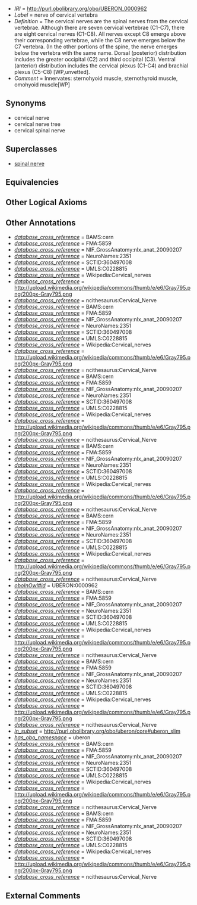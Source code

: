  * *IRI* = http://purl.obolibrary.org/obo/UBERON_0000962
 * *Label* = nerve of cervical vertebra
 * *Definition* = The cervical nerves are the spinal nerves from the cervical vertebrae. Although there are seven cervical vertebrae (C1-C7), there are eight cervical nerves (C1-C8). All nerves except C8 emerge above their corresponding vertebrae, while the C8 nerve emerges below the C7 vertebra. (In the other portions of the spine, the nerve emerges below the vertebra with the same name. Dorsal (posterior) distribution includes the greater occipital (C2) and third occipital (C3). Ventral (anterior) distribution includes the cervical plexus (C1-C4) and brachial plexus (C5-C8) [WP,unvetted].
 * *Comment* = Innervates: sternohyoid muscle, sternothyroid muscle, omohyoid muscle[WP]

## Synonyms

 * cervical nerve
 * cervical nerve tree
 * cervical spinal nerve

## Superclasses

 * [spinal nerve](../../UBERON/80/UBERON_0001780.md)

## Equivalencies


## Other Logical Axioms


## Other Annotations

 * *[database_cross_reference](../../ef/oboInOwl#hasDbXref.md)* = BAMS:cern
 * *[database_cross_reference](../../ef/oboInOwl#hasDbXref.md)* = FMA:5859
 * *[database_cross_reference](../../ef/oboInOwl#hasDbXref.md)* = NIF_GrossAnatomy:nlx_anat_20090207
 * *[database_cross_reference](../../ef/oboInOwl#hasDbXref.md)* = NeuroNames:2351
 * *[database_cross_reference](../../ef/oboInOwl#hasDbXref.md)* = SCTID:360497008
 * *[database_cross_reference](../../ef/oboInOwl#hasDbXref.md)* = UMLS:C0228815
 * *[database_cross_reference](../../ef/oboInOwl#hasDbXref.md)* = Wikipedia:Cervical_nerves
 * *[database_cross_reference](../../ef/oboInOwl#hasDbXref.md)* = http://upload.wikimedia.org/wikipedia/commons/thumb/e/e6/Gray795.png/200px-Gray795.png
 * *[database_cross_reference](../../ef/oboInOwl#hasDbXref.md)* = ncithesaurus:Cervical_Nerve
 * *[database_cross_reference](../../ef/oboInOwl#hasDbXref.md)* = BAMS:cern
 * *[database_cross_reference](../../ef/oboInOwl#hasDbXref.md)* = FMA:5859
 * *[database_cross_reference](../../ef/oboInOwl#hasDbXref.md)* = NIF_GrossAnatomy:nlx_anat_20090207
 * *[database_cross_reference](../../ef/oboInOwl#hasDbXref.md)* = NeuroNames:2351
 * *[database_cross_reference](../../ef/oboInOwl#hasDbXref.md)* = SCTID:360497008
 * *[database_cross_reference](../../ef/oboInOwl#hasDbXref.md)* = UMLS:C0228815
 * *[database_cross_reference](../../ef/oboInOwl#hasDbXref.md)* = Wikipedia:Cervical_nerves
 * *[database_cross_reference](../../ef/oboInOwl#hasDbXref.md)* = http://upload.wikimedia.org/wikipedia/commons/thumb/e/e6/Gray795.png/200px-Gray795.png
 * *[database_cross_reference](../../ef/oboInOwl#hasDbXref.md)* = ncithesaurus:Cervical_Nerve
 * *[database_cross_reference](../../ef/oboInOwl#hasDbXref.md)* = BAMS:cern
 * *[database_cross_reference](../../ef/oboInOwl#hasDbXref.md)* = FMA:5859
 * *[database_cross_reference](../../ef/oboInOwl#hasDbXref.md)* = NIF_GrossAnatomy:nlx_anat_20090207
 * *[database_cross_reference](../../ef/oboInOwl#hasDbXref.md)* = NeuroNames:2351
 * *[database_cross_reference](../../ef/oboInOwl#hasDbXref.md)* = SCTID:360497008
 * *[database_cross_reference](../../ef/oboInOwl#hasDbXref.md)* = UMLS:C0228815
 * *[database_cross_reference](../../ef/oboInOwl#hasDbXref.md)* = Wikipedia:Cervical_nerves
 * *[database_cross_reference](../../ef/oboInOwl#hasDbXref.md)* = http://upload.wikimedia.org/wikipedia/commons/thumb/e/e6/Gray795.png/200px-Gray795.png
 * *[database_cross_reference](../../ef/oboInOwl#hasDbXref.md)* = ncithesaurus:Cervical_Nerve
 * *[database_cross_reference](../../ef/oboInOwl#hasDbXref.md)* = BAMS:cern
 * *[database_cross_reference](../../ef/oboInOwl#hasDbXref.md)* = FMA:5859
 * *[database_cross_reference](../../ef/oboInOwl#hasDbXref.md)* = NIF_GrossAnatomy:nlx_anat_20090207
 * *[database_cross_reference](../../ef/oboInOwl#hasDbXref.md)* = NeuroNames:2351
 * *[database_cross_reference](../../ef/oboInOwl#hasDbXref.md)* = SCTID:360497008
 * *[database_cross_reference](../../ef/oboInOwl#hasDbXref.md)* = UMLS:C0228815
 * *[database_cross_reference](../../ef/oboInOwl#hasDbXref.md)* = Wikipedia:Cervical_nerves
 * *[database_cross_reference](../../ef/oboInOwl#hasDbXref.md)* = http://upload.wikimedia.org/wikipedia/commons/thumb/e/e6/Gray795.png/200px-Gray795.png
 * *[database_cross_reference](../../ef/oboInOwl#hasDbXref.md)* = ncithesaurus:Cervical_Nerve
 * *[database_cross_reference](../../ef/oboInOwl#hasDbXref.md)* = BAMS:cern
 * *[database_cross_reference](../../ef/oboInOwl#hasDbXref.md)* = FMA:5859
 * *[database_cross_reference](../../ef/oboInOwl#hasDbXref.md)* = NIF_GrossAnatomy:nlx_anat_20090207
 * *[database_cross_reference](../../ef/oboInOwl#hasDbXref.md)* = NeuroNames:2351
 * *[database_cross_reference](../../ef/oboInOwl#hasDbXref.md)* = SCTID:360497008
 * *[database_cross_reference](../../ef/oboInOwl#hasDbXref.md)* = UMLS:C0228815
 * *[database_cross_reference](../../ef/oboInOwl#hasDbXref.md)* = Wikipedia:Cervical_nerves
 * *[database_cross_reference](../../ef/oboInOwl#hasDbXref.md)* = http://upload.wikimedia.org/wikipedia/commons/thumb/e/e6/Gray795.png/200px-Gray795.png
 * *[database_cross_reference](../../ef/oboInOwl#hasDbXref.md)* = ncithesaurus:Cervical_Nerve
 * *[oboInOwl#id](../../id/oboInOwl#id.md)* = UBERON:0000962
 * *[database_cross_reference](../../ef/oboInOwl#hasDbXref.md)* = BAMS:cern
 * *[database_cross_reference](../../ef/oboInOwl#hasDbXref.md)* = FMA:5859
 * *[database_cross_reference](../../ef/oboInOwl#hasDbXref.md)* = NIF_GrossAnatomy:nlx_anat_20090207
 * *[database_cross_reference](../../ef/oboInOwl#hasDbXref.md)* = NeuroNames:2351
 * *[database_cross_reference](../../ef/oboInOwl#hasDbXref.md)* = SCTID:360497008
 * *[database_cross_reference](../../ef/oboInOwl#hasDbXref.md)* = UMLS:C0228815
 * *[database_cross_reference](../../ef/oboInOwl#hasDbXref.md)* = Wikipedia:Cervical_nerves
 * *[database_cross_reference](../../ef/oboInOwl#hasDbXref.md)* = http://upload.wikimedia.org/wikipedia/commons/thumb/e/e6/Gray795.png/200px-Gray795.png
 * *[database_cross_reference](../../ef/oboInOwl#hasDbXref.md)* = ncithesaurus:Cervical_Nerve
 * *[database_cross_reference](../../ef/oboInOwl#hasDbXref.md)* = BAMS:cern
 * *[database_cross_reference](../../ef/oboInOwl#hasDbXref.md)* = FMA:5859
 * *[database_cross_reference](../../ef/oboInOwl#hasDbXref.md)* = NIF_GrossAnatomy:nlx_anat_20090207
 * *[database_cross_reference](../../ef/oboInOwl#hasDbXref.md)* = NeuroNames:2351
 * *[database_cross_reference](../../ef/oboInOwl#hasDbXref.md)* = SCTID:360497008
 * *[database_cross_reference](../../ef/oboInOwl#hasDbXref.md)* = UMLS:C0228815
 * *[database_cross_reference](../../ef/oboInOwl#hasDbXref.md)* = Wikipedia:Cervical_nerves
 * *[database_cross_reference](../../ef/oboInOwl#hasDbXref.md)* = http://upload.wikimedia.org/wikipedia/commons/thumb/e/e6/Gray795.png/200px-Gray795.png
 * *[database_cross_reference](../../ef/oboInOwl#hasDbXref.md)* = ncithesaurus:Cervical_Nerve
 * *[in_subset](../../et/oboInOwl#inSubset.md)* = http://purl.obolibrary.org/obo/uberon/core#uberon_slim
 * *[has_obo_namespace](../../ce/oboInOwl#hasOBONamespace.md)* = uberon
 * *[database_cross_reference](../../ef/oboInOwl#hasDbXref.md)* = BAMS:cern
 * *[database_cross_reference](../../ef/oboInOwl#hasDbXref.md)* = FMA:5859
 * *[database_cross_reference](../../ef/oboInOwl#hasDbXref.md)* = NIF_GrossAnatomy:nlx_anat_20090207
 * *[database_cross_reference](../../ef/oboInOwl#hasDbXref.md)* = NeuroNames:2351
 * *[database_cross_reference](../../ef/oboInOwl#hasDbXref.md)* = SCTID:360497008
 * *[database_cross_reference](../../ef/oboInOwl#hasDbXref.md)* = UMLS:C0228815
 * *[database_cross_reference](../../ef/oboInOwl#hasDbXref.md)* = Wikipedia:Cervical_nerves
 * *[database_cross_reference](../../ef/oboInOwl#hasDbXref.md)* = http://upload.wikimedia.org/wikipedia/commons/thumb/e/e6/Gray795.png/200px-Gray795.png
 * *[database_cross_reference](../../ef/oboInOwl#hasDbXref.md)* = ncithesaurus:Cervical_Nerve
 * *[database_cross_reference](../../ef/oboInOwl#hasDbXref.md)* = BAMS:cern
 * *[database_cross_reference](../../ef/oboInOwl#hasDbXref.md)* = FMA:5859
 * *[database_cross_reference](../../ef/oboInOwl#hasDbXref.md)* = NIF_GrossAnatomy:nlx_anat_20090207
 * *[database_cross_reference](../../ef/oboInOwl#hasDbXref.md)* = NeuroNames:2351
 * *[database_cross_reference](../../ef/oboInOwl#hasDbXref.md)* = SCTID:360497008
 * *[database_cross_reference](../../ef/oboInOwl#hasDbXref.md)* = UMLS:C0228815
 * *[database_cross_reference](../../ef/oboInOwl#hasDbXref.md)* = Wikipedia:Cervical_nerves
 * *[database_cross_reference](../../ef/oboInOwl#hasDbXref.md)* = http://upload.wikimedia.org/wikipedia/commons/thumb/e/e6/Gray795.png/200px-Gray795.png
 * *[database_cross_reference](../../ef/oboInOwl#hasDbXref.md)* = ncithesaurus:Cervical_Nerve

## External Comments

